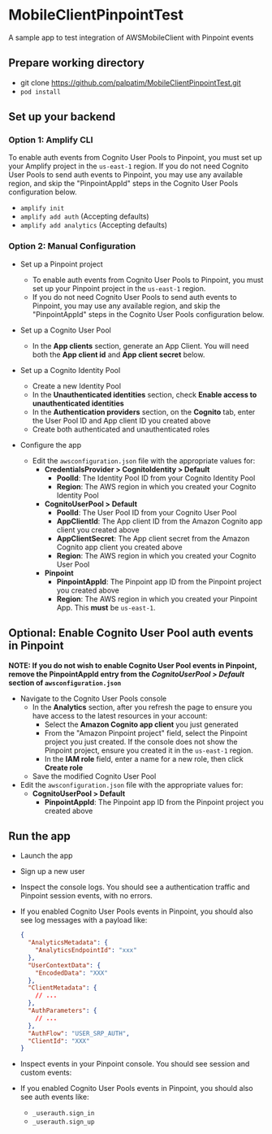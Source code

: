 # MobileClientPinpointTest
A sample app to test integration of AWSMobileClient with Pinpoint events

## Prepare working directory

- git clone https://github.com/palpatim/MobileClientPinpointTest.git
- `pod install`

## Set up your backend

### Option 1: Amplify CLI

To enable auth events from Cognito User Pools to Pinpoint, you must set up your Amplify project in the `us-east-1` region. If
you do not need Cognito User Pools to send auth events to Pinpoint, you may use any available region, and skip the
"PinpointAppId" steps in the Cognito User Pools configuration below.

- `amplify init`
- `amplify add auth` (Accepting defaults)
- `amplify add analytics` (Accepting defaults)

### Option 2: Manual Configuration

- Set up a Pinpoint project
  - To enable auth events from Cognito User Pools to Pinpoint, you must set up your Pinpoint project in the `us-east-1` region.
  - If you do not need Cognito User Pools to send auth events to Pinpoint, you may use any available region, and skip the
    "PinpointAppId" steps in the Cognito User Pools configuration below.

- Set up a Cognito User Pool
  - In the **App clients** section, generate an App Client. You will need both the **App client id** and **App client
    secret** below.

- Set up a Cognito Identity Pool
  - Create a new Identity Pool
  - In the **Unauthenticated identities** section, check **Enable access to unauthenticated identities**
  - In the **Authentication providers** section, on the **Cognito** tab, enter the User Pool ID and App client ID you
    created above
  - Create both authenticated and unauthenticated roles

- Configure the app
  - Edit the `awsconfiguration.json` file with the appropriate values for:
    - **CredentialsProvider > CognitoIdentity > Default**
      - **PoolId**: The Identity Pool ID from your Cognito Identity Pool
      - **Region**: The AWS region in which you created your Cognito Identity Pool
    - **CognitoUserPool > Default**
      - **PoolId**: The User Pool ID from your Cognito User Pool
      - **AppClientId**: The App client ID from the Amazon Cognito app client you created above
      - **AppClientSecret**: The App client secret from the Amazon Cognito app client you created above
      - **Region**: The AWS region in which you created your Cognito User Pool
    - **Pinpoint**
      - **PinpointAppId**: The Pinpoint app ID from the Pinpoint project you created above
      - **Region**: The AWS region in which you created your Pinpoint App. This **must** be `us-east-1`.

## Optional: Enable Cognito User Pool auth events in Pinpoint

**NOTE: If you do not wish to enable Cognito User Pool events in Pinpoint, remove the **PinpointAppId** entry from the *CognitoUserPool > Default* section of `awsconfiguration.json`**

- Navigate to the Cognito User Pools console
  - In the **Analytics** section, after you refresh the page to ensure you have access to the latest resources in your account:
    - Select the **Amazon Cognito app client** you just generated
    - From the "Amazon Pinpoint project" field, select the Pinpoint project you just created. If the console does not show
      the Pinpoint project, ensure you created it in the `us-east-1` region.
    - In the **IAM role** field, enter a name for a new role, then click **Create role**
  - Save the modified Cognito User Pool
- Edit the `awsconfiguration.json` file with the appropriate values for:
  - **CognitoUserPool > Default**
    - **PinpointAppId**: The Pinpoint app ID from the Pinpoint project you created above

## Run the app

- Launch the app
- Sign up a new user
- Inspect the console logs. You should see a authentication traffic and Pinpoint session events, with no errors.

- If you enabled Cognito User Pools events in Pinpoint, you should also see log messages with a payload like:
    ```json
    {
      "AnalyticsMetadata": {
        "AnalyticsEndpointId": "xxx"
      },
      "UserContextData": {
        "EncodedData": "XXX"
      },
      "ClientMetadata": {
        // ...
      },
      "AuthParameters": {
        // ...
      },
      "AuthFlow": "USER_SRP_AUTH",
      "ClientId": "XXX"
    }
    ```

- Inspect events in your Pinpoint console. You should see session and custom events:

- If you enabled Cognito User Pools events in Pinpoint, you should also see auth events like:
  - `_userauth.sign_in`
  - `_userauth.sign_up`
